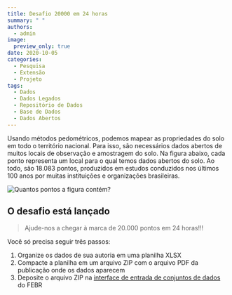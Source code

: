 ```yaml
---
title: Desafio 20000 em 24 horas
summary: " "
authors:
  - admin
image:
  preview_only: true
date: 2020-10-05
categories:
  - Pesquisa
  - Extensão
  - Projeto
tags:
  - Dados
  - Dados Legados
  - Repositório de Dados
  - Base de Dados
  - Dados Abertos
---
```


Usando métodos pedométricos, podemos mapear as propriedades do solo em todo o território nacional. Para isso, são necessários dados abertos de muitos locais de observação e amostragem do solo. Na figura abaixo, cada ponto representa um local para o qual temos dados abertos do solo. Ao todo, são 18.083 pontos, produzidos em estudos conduzidos nos últimos 100 anos por muitas instituições e organizações brasileiras.

![Quantos pontos a figura contém?](https://raw.githubusercontent.com/samuel-rosa/pedometria.org/master/static/slides/2020/10/acesso-aberto-aos-dados-da-pesquisa-em-ciencia-do-solo/img/pontos-pronasolos.png)

## O desafio está lançado

> Ajude-nos a chegar à marca de 20.000 pontos em 24 horas!!!

Você só precisa seguir três passos:

1. Organize os dados de sua autoria em uma planilha XLSX
1. Compacte a planilha em um arquivo ZIP com o arquivo PDF da publicação onde os dados aparecem
1. Deposite o arquivo ZIP na [interface de entrada de conjuntos de dados](https://cloud.utfpr.edu.br/index.php/s/Eh0FQpm9YfHYfLX) do FEBR